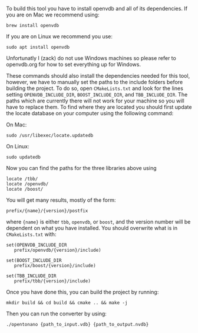 To build this tool you have to install openvdb and all of its dependencies. If you are on Mac we recommend using:

```
brew install openvdb
```

If you are on Linux we recommend you use:

```
sudo apt install openvdb
```

Unfortunatly I (zack) do not use Windows machines so please refer to openvdb.org for how to set everything up for Windows.

These commands should also install the dependencies needed for this tool, however, we have to manually set the paths to the include
folders before building the project. To do so, open `CMakeLists.txt` and look for the lines setting `OPENVDB_INCLUDE_DIR`, `BOOST_INCLUDE_DIR`,
and `TBB_INCLUDE_DIR`. The paths which are currently there will not work for your machine so you will have to replace them. To find where
they are located you should first update the locate database on your computer using the following command:

On Mac:

```
sudo /usr/libexec/locate.updatedb
```

On Linux:

```
sudo updatedb
```

Now you can find the paths for the three libraries above using

```
locate /tbb/
locate /openvdb/
locate /boost/
```

You will get many results, mostly of the form:

```
prefix/{name}/{version}/postfix
```

where `{name}` is either `tbb`, `openvdb`, or `boost`, and the version number will be dependent on what you have installed. You should overwrite what is in `CMakeLists.txt` with:

```
set(OPENVDB_INCLUDE_DIR
   prefix/openvdb/{version}/include)
```

```
set(BOOST_INCLUDE_DIR
   prefix/boost/{version}/include)
```

```
set(TBB_INCLUDE_DIR
   prefix/tbb/{version}/include)
```

Once you have done this, you can build the project by running:

```
mkdir build && cd build && cmake .. && make -j
```

Then you can run the converter by using:

```
./opentonano {path_to_input.vdb} {path_to_output.nvdb}
```


